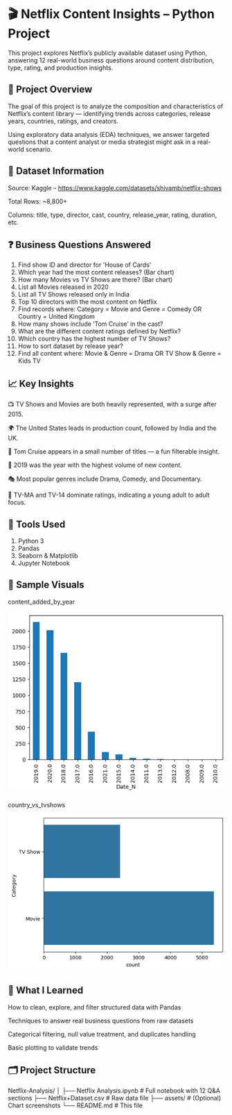 # 🎬 Netflix Content Insights – Python Project

This project explores Netflix’s publicly available dataset using Python, answering 12 real-world business questions around content distribution, type, rating, and production insights.

## 📌 Project Overview

The goal of this project is to analyze the composition and characteristics of Netflix’s content library — identifying trends across categories, release years, countries, ratings, and creators.

Using exploratory data analysis (EDA) techniques, we answer targeted questions that a content analyst or media strategist might ask in a real-world scenario.


## 📂 Dataset Information

Source: Kaggle – https://www.kaggle.com/datasets/shivamb/netflix-shows

Total Rows: ~8,800+

Columns: title, type, director, cast, country, release_year, rating, duration, etc.


## ❓ Business Questions Answered

1. Find show ID and director for 'House of Cards'
2. Which year had the most content releases? (Bar chart)
3. How many Movies vs TV Shows are there? (Bar chart)
4. List all Movies released in 2020
5. List all TV Shows released only in India
6. Top 10 directors with the most content on Netflix
7. Find records where:
Category = Movie and Genre = Comedy
OR Country = United Kingdom
8. How many shows include ‘Tom Cruise’ in the cast?
9. What are the different content ratings defined by Netflix?
10. Which country has the highest number of TV Shows?
11. How to sort dataset by release year?
12. Find all content where:
Movie & Genre = Drama
OR TV Show & Genre = Kids TV


## 📈 Key Insights

📺 TV Shows and Movies are both heavily represented, with a surge after 2015.

🌍 The United States leads in production count, followed by India and the UK.

🎥 Tom Cruise appears in a small number of titles — a fun filterable insight.

📅 2019 was the year with the highest volume of new content.

🎭 Most popular genres include Drama, Comedy, and Documentary.

🔞 TV-MA and TV-14 dominate ratings, indicating a young adult to adult focus.


## 🧰 Tools Used

1. Python 3
2. Pandas
3. Seaborn & Matplotlib
4. Jupyter Notebook


## 📸 Sample Visuals

content_added_by_year

![image alt](https://github.com/GauravLayak/Netflix-Analysis-using-Python/blob/423cdfb2a8f7f8331db382e214f5eab5482ad3cd/Content%20by%20Years.png)

country_vs_tvshows

![image alt](https://github.com/GauravLayak/Netflix-Analysis-using-Python/blob/423cdfb2a8f7f8331db382e214f5eab5482ad3cd/Content%20by%20Movies%20%26%20TVshows.png)


## 🚀 What I Learned

How to clean, explore, and filter structured data with Pandas

Techniques to answer real business questions from raw datasets

Categorical filtering, null value treatment, and duplicates handling

Basic plotting to validate trends


## 🗂️ Project Structure

Netflix-Analysis/
│
├── Netflix Analysis.ipynb         # Full notebook with 12 Q&A sections
├── Netflix+Dataset.csv            # Raw data file
├── assets/                        # (Optional) Chart screenshots
└── README.md                      # This file
